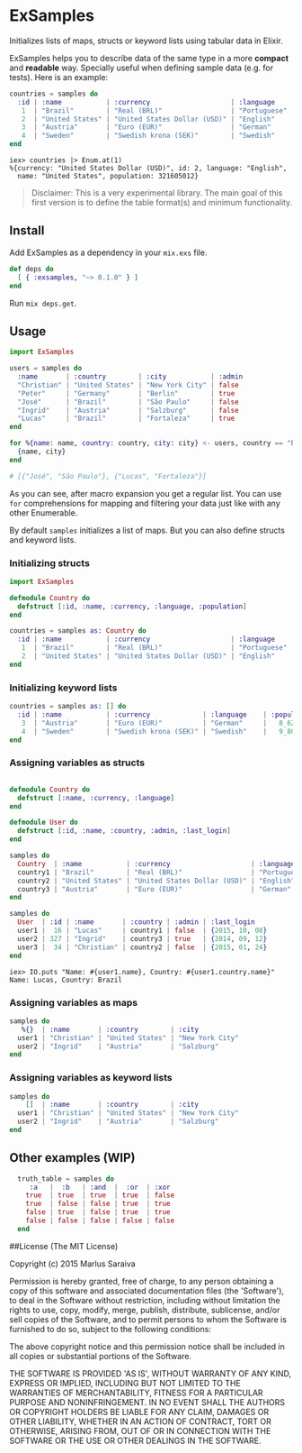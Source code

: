 # ExSamples

Initializes lists of maps, structs or keyword lists using tabular data in Elixir.

ExSamples helps you to describe data of the same type in a more **compact** and **readable** way. Specially useful when defining sample data (e.g. for tests). Here is an example:

```Elixir
countries = samples do
  :id | :name           | :currency                    | :language    | :population
   1  | "Brazil"        | "Real (BRL)"                 | "Portuguese" | 204_451_000
   2  | "United States" | "United States Dollar (USD)" | "English"    | 321_605_012
   3  | "Austria"       | "Euro (EUR)"                 | "German"     |   8_623_073
   4  | "Sweden"        | "Swedish krona (SEK)"        | "Swedish"    |   9_801_616
end

```

```
iex> countries |> Enum.at(1)
%{currency: "United States Dollar (USD)", id: 2, language: "English",
  name: "United States", population: 321605012}
```
> Disclaimer: This is a very experimental library. The main goal of this first version is to define the table format(s) and minimum functionality.

## Install

Add ExSamples as a dependency in your `mix.exs` file.

```elixir
def deps do
  [ { :exsamples, "~> 0.1.0" } ]
end
```

Run `mix deps.get`.

## Usage

```Elixir
import ExSamples

users = samples do
  :name       | :country        | :city           | :admin
  "Christian" | "United States" | "New York City" | false
  "Peter"     | "Germany"       | "Berlin"        | true
  "José"      | "Brazil"        | "São Paulo"     | false
  "Ingrid"    | "Austria"       | "Salzburg"      | false
  "Lucas"     | "Brazil"        | "Fortaleza"     | true      
end

for %{name: name, country: country, city: city} <- users, country == "Brazil" do
  {name, city}
end

# [{"José", "São Paulo"}, {"Lucas", "Fortaleza"}]
```

As you can see, after macro expansion you get a regular list. You can use `for` comprehensions for mapping and filtering your data just like with any other Enumerable.

By default `samples` initializes a list of maps. But you can also define structs and keyword lists.

### Initializing structs

```Elixir
import ExSamples

defmodule Country do
  defstruct [:id, :name, :currency, :language, :population]
end

countries = samples as: Country do
  :id | :name           | :currency                    | :language    | :population
   1  | "Brazil"        | "Real (BRL)"                 | "Portuguese" | 204_451_000
   2  | "United States" | "United States Dollar (USD)" | "English"    | 321_605_012    
end
```

### Initializing keyword lists

```Elixir
countries = samples as: [] do
  :id | :name           | :currency             | :language    | :population
   3  | "Austria"       | "Euro (EUR)"          | "German"     |   8_623_073        
   4  | "Sweden"        | "Swedish krona (SEK)" | "Swedish"    |   9_801_616
end
```

### Assigning variables as structs

```Elixir

defmodule Country do
  defstruct [:name, :currency, :language]
end

defmodule User do
  defstruct [:id, :name, :country, :admin, :last_login]
end

samples do
  Country  | :name           | :currency                    | :language
  country1 | "Brazil"        | "Real (BRL)"                 | "Portuguese"
  country2 | "United States" | "United States Dollar (USD)" | "English"
  country3 | "Austria"       | "Euro (EUR)"                 | "German"
end

samples do
  User  | :id | :name       | :country | :admin | :last_login
  user1 |  16 | "Lucas"     | country1 | false  | {2015, 10, 08}
  user2 | 327 | "Ingrid"    | country3 | true   | {2014, 09, 12}
  user3 |  34 | "Christian" | country2 | false  | {2015, 01, 24}
end

```

```
iex> IO.puts "Name: #{user1.name}, Country: #{user1.country.name}"
Name: Lucas, Country: Brazil
```

### Assigning variables as maps

```Elixir
samples do
   %{}  | :name       | :country        | :city
  user1 | "Christian" | "United States" | "New York City"
  user2 | "Ingrid"    | "Austria"       | "Salzburg"
end
```

### Assigning variables as keyword lists

```Elixir
samples do
    []  | :name       | :country        | :city
  user1 | "Christian" | "United States" | "New York City"
  user2 | "Ingrid"    | "Austria"       | "Salzburg"
end

```

## Other examples (WIP)

```Elixir
  truth_table = samples do
     :a   |  :b   | :and  |  :or  | :xor
    true  | true  | true  | true  | false
    true  | false | false | true  | true
    false | true  | false | true  | true
    false | false | false | false | false
  end

```

##License
(The MIT License)

Copyright (c) 2015 Marlus Saraiva

Permission is hereby granted, free of charge, to any person obtaining
a copy of this software and associated documentation files (the
'Software'), to deal in the Software without restriction, including
without limitation the rights to use, copy, modify, merge, publish,
distribute, sublicense, and/or sell copies of the Software, and to
permit persons to whom the Software is furnished to do so, subject to
the following conditions:

The above copyright notice and this permission notice shall be
included in all copies or substantial portions of the Software.

THE SOFTWARE IS PROVIDED 'AS IS', WITHOUT WARRANTY OF ANY KIND,
EXPRESS OR IMPLIED, INCLUDING BUT NOT LIMITED TO THE WARRANTIES OF
MERCHANTABILITY, FITNESS FOR A PARTICULAR PURPOSE AND NONINFRINGEMENT.
IN NO EVENT SHALL THE AUTHORS OR COPYRIGHT HOLDERS BE LIABLE FOR ANY
CLAIM, DAMAGES OR OTHER LIABILITY, WHETHER IN AN ACTION OF CONTRACT,
TORT OR OTHERWISE, ARISING FROM, OUT OF OR IN CONNECTION WITH THE
SOFTWARE OR THE USE OR OTHER DEALINGS IN THE SOFTWARE.
